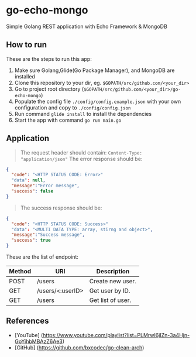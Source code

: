 # go-echo-mongo

Simple Golang REST application with Echo Framework & MongoDB

## How to run

These are the steps to run this app:

1. Make sure Golang,Glide(Go Package Manager), and MongoDB are installed
2. Clone this repository to your dir, eg. ```$GOPATH/src/github.com/<your_dir>```
3. Go to project root directory (```$GOPATH/src/github.com/<your_dir>/go-echo-mongo```)
4. Populate the config file ```./config/config.example.json``` with your own configuration and copy to ```./config/config.json```
5. Run command ```glide install``` to install the dependencies
6. Start the app with command ```go run main.go```

## Application

>The request header should contain:
```Content-Type: "application/json"```
>The error response should be:

```json
{
  "code": "<HTTP STATUS CODE: Error>"
  "data": null,
  "message":"Error message",
  "success": false
}
```

>The success response should be:

```json
{
  "code": "<HTTP STATUS CODE: Success>"
  "data": "<MULTI DATA TYPE: array, stirng and object>",
  "message":"Success message",
  "success": true
}
```

These are the list of endpoint:

Method       | URI              | Description
------------ | ---------------- | -------------
POST         | /users           | Create new user.
GET          | /users/<:userID> | Get user by ID.
GET          | /users           | Get list of user.

## References

- [YouTube] (<https://www.youtube.com/playlist?list=PLMrwI6jIZn-3a4Hjn-GoYihbMBAzZ6Ae3>)
- [GitHub] (<https://github.com/bxcodec/go-clean-arch>)

